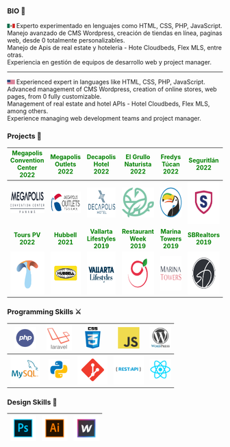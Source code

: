 ### BIO 🤖

<img src='https://raw.githubusercontent.com/cloudxyz/cloudxyz/master/flags/mx.png' height='10px' > 
Experto experimentado en lenguajes como HTML, CSS, PHP, JavaScript.<br/>
Manejo avanzado de CMS Wordpress, creación de tiendas en línea, paginas web, desde 0 totalmente personalizables.<br/>
Manejo de Apis de real estate y hoteleria - Hote Cloudbeds, Flex MLS, entre otras.<br/>
Experiencia en gestión de equipos de desarrollo web y project manager.

------------

<img src='https://raw.githubusercontent.com/cloudxyz/cloudxyz/master/flags/usa.png' height='10px' >
Experienced expert in languages like HTML, CSS, PHP, JavaScript.<br/>
Advanced management of CMS Wordpress, creation of online stores, web pages, from 0 fully customizable.<br/>
Management of real estate and hotel APIs - Hotel Cloudbeds, Flex MLS, among others.<br/>
Experience managing web development teams and project manager.

### Projects 🚀
|<span style="color:green"><strong>Megapolis Convention Center<br/>2022</strong></span>|<span style="color:green"><strong>Megapolis Outlets<br/>2022</strong></span>|<span style="color:green"><strong>Decapolis Hotel<br/>2022</strong></span>|<span style="color:green"><strong>El Grullo Naturista<br/>2022</strong></span>|<span style="color:green"><strong>Fredys Túcan<br/>2022</strong></span>|<span style="color:green"><strong>Seguritlán<br/>2022</strong></span>|
| :------------: | :------------: |:------------: |:------------: |:------------: |:------------: |
|<a href="https://megapolisconvention.com/"><img src='https://raw.githubusercontent.com/cloudxyz/cloudxyz/master/portfolio/conventions.png' height='50px' ></a>|<a href="http://megapolisoutlets.carbonomarketing.mx/"><img src='https://raw.githubusercontent.com/cloudxyz/cloudxyz/master/portfolio/outlets.png' height='50px' ></a>|<a href="https://decapolishotel.com/"><img src='https://raw.githubusercontent.com/cloudxyz/cloudxyz/master/portfolio/decapolis.png' height='70px' ></a>|<a href="https://www.elgrullonaturista.com.mx/"><img src='https://raw.githubusercontent.com/cloudxyz/cloudxyz/master/portfolio/grullo.png' height='70px' ></a>|<a href="https://fredystucan.com/"><img src='https://raw.githubusercontent.com/cloudxyz/cloudxyz/master/portfolio/fredys.png' height='70px' ></a>|<a href="https://www.seguritlan.com/"><img src='https://raw.githubusercontent.com/cloudxyz/cloudxyz/master/portfolio/seguritlan.png' height='100px' ></a>
|<span style="color:green"><strong>Tours PV<br/>2022</strong></span>|<span style="color:green"><strong>Hubbell<br/>2021</strong></span>|<span style="color:green"><strong>Vallarta Lifestyles<br/>2019</strong></span>|<span style="color:green"><strong>Restaurant Week<br/>2019</strong></span>|<span style="color:green"><strong>Marina Towers<br/>2019</strong></span>|<span style="color:green"><strong>SBRealtors<br/>2019</strong></span>|
|<a href="https://toursenpuertovallarta.com/"><img src='https://raw.githubusercontent.com/cloudxyz/cloudxyz/master/portfolio/tours.png' height='100px' ></a>|<a href="http://hubbellmexico.web-club.es/"><img src='https://raw.githubusercontent.com/cloudxyz/cloudxyz/master/portfolio/hubbell.png' height='100px'> </a>|<a href="https://vallartalifestyles.com/"><img src='https://raw.githubusercontent.com/cloudxyz/cloudxyz/master/portfolio/vl.png' height='100px' ></a>|<a href="https://restaurantweekpv.com/"><img src='https://raw.githubusercontent.com/cloudxyz/cloudxyz/master/portfolio/rw.png' height='100px' ></a>|<a href="https://marinatowers.mx/"><img src='https://raw.githubusercontent.com/cloudxyz/cloudxyz/master/portfolio/mt.png' height='80px' ></a>|<a href="https://sbrealtors.mx/"><img src='https://raw.githubusercontent.com/cloudxyz/cloudxyz/master/portfolio/sb.png' height='100px' ></a>|
### Programming Skills ⚔️
|<img src='https://raw.githubusercontent.com/cloudxyz/cloudxyz/master/skills/php.png' height='50px' >|<img src='https://raw.githubusercontent.com/cloudxyz/cloudxyz/master/skills/laravel.png' height='60px'>|<img src='https://raw.githubusercontent.com/cloudxyz/cloudxyz/master/skills/css.png' height='50px'>|<img src='https://raw.githubusercontent.com/cloudxyz/cloudxyz/master/skills/javascript.jpg' height='50px'>|<img src='https://raw.githubusercontent.com/cloudxyz/cloudxyz/master/skills/wordpress.png' height='50px'>|
| :------------: | :------------: |:------------: |:------------: |:------------: |
<img src='https://raw.githubusercontent.com/cloudxyz/cloudxyz/master/skills/mysql.png' height='70px'>|<img src='https://raw.githubusercontent.com/cloudxyz/cloudxyz/master/skills/python.png' height='50px' >|<img src='https://raw.githubusercontent.com/cloudxyz/cloudxyz/master/skills/git.png' height='70px'>|<img src='https://raw.githubusercontent.com/cloudxyz/cloudxyz/master/skills/apirest.png' height='70px'>|<img src='https://raw.githubusercontent.com/cloudxyz/cloudxyz/master/skills/react.png' height='50px'>|

### Design Skills 🎨
|<img src='https://raw.githubusercontent.com/cloudxyz/cloudxyz/master/skills/photoshop.png' height='60px' >|<img src='https://raw.githubusercontent.com/cloudxyz/cloudxyz/master/skills/illustrator.png' height='60px'>|<img src='https://raw.githubusercontent.com/cloudxyz/cloudxyz/master/skills/webflow.png' height='60px'>|
| :------------: | :------------: |:------------: |
